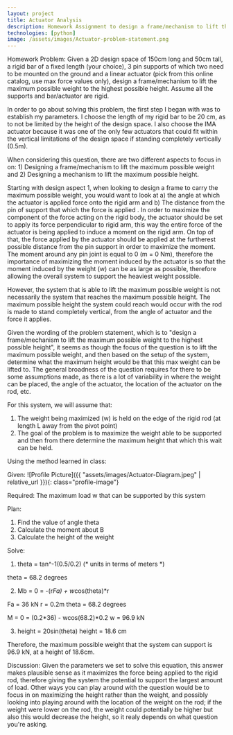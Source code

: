 ```yaml
---
layout: project
title: Actuator Analysis
description: Homework Assignment to design a frame/mechanism to lift the maximum possible weight to the highest possible height
technologies: [python]
image: /assets/images/Actuator-problem-statement.png
---
```

Homework Problem: Given a 2D design space of 150cm long and 50cm tall, a rigid bar of a fixed length (your
choice), 3 pin supports of which two need to be mounted on the ground and a linear
actuator (pick from this online catalog, use max force values only), design a
frame/mechanism to lift the maximum possible weight to the highest possible height.
Assume all the supports and bar/actuator are rigid.

In order to go about solving this problem, the first step I began with was to establish my parameters. I choose the length of my rigid bar to be 20 cm, as to not be limited by the height of the design space. I also choose the IMA actuator because it was one of the only few actuators that could fit within the vertical limitations of the design space if standing completely vertically (0.5m). 

When considering this question, there are two different aspects to focus in on: 1) Designing a frame/mechanism to lift the maximum possible weight and 2) Designing a mechanism to lift the maximum possible height.

Starting with design aspect 1, when looking to design a frame to carry the maximum possible weight, you would want to look at a) the angle at which the actuator is applied force onto the rigid arm and b) The distance from the pin of support that which the force is applied . In order to maximize the component of the force acting on the rigid body, the actuator should be set to apply its force perpendicular to rigid arm, this way the entire force of the actuator is being applied to induce a moment on the rigid arm. On top of that, the force applied by the actuator should be applied at the furtherest possible distance from the pin support in order to maximize the moment. The moment around any pin joint is equal to 0 (m = 0 Nm), therefore the importance of maximizing the moment induced by the actuator is so that the moment induced by the weight (w) can be as large as possible, therefore allowing the overall system to support the heaviest weight possible. 

However, the system that is able to lift the maximum possible weight is not necessarily the system that reaches the maximum possible height. The maximum possible height the system could reach would occur with the rod is made to stand completely vertical, from the angle of actuator and the force it applies.

Given the wording of the problem statement, which is to "design a frame/mechanism to lift the maximum possible weight to the highest possible height", it seems as though the focus of the question is to lift the maximum possible weight, and then based on the setup of the system, determine what the maximum height would be that this max weight can be lifted to. The general broadness of the question requires for there to be some assumptions made, as there is a lot of variability in where the weight can be placed, the angle of the actuator, the location of the actuator on the rod, etc.

For this system, we will assume that:
1. The weight being maximized (w) is held on the edge of the rigid rod (at length L away from the pivot point)
2. The goal of the problem is to maximize the weight able to be supported and then from there determine the maximum height that which this wait can be held.

Using the method learned in class: 

Given: 
![Profile Picture]({{ "assets/images/Actuator-Diagram.jpeg" | relative_url }}){: class="profile-image"}

Required: The maximum load w that can be supported by this system

Plan: 
1) Find the value of angle theta
2) Calculate the moment about B
3) Calculate the height of the weight

Solve:
1) theta = tan^-1(0.5/0.2) (* units in terms of meters *)

theta = 68.2 degrees

2) Mb = 0 = -(r*Fa) + w*cos(theta)*r

Fa = 36 kN
r = 0.2m
theta = 68.2 degrees

M = 0 = (0.2*36) - wcos(68.2)*0.2
w = 96.9 kN

3) height = 20sin(theta)
height = 18.6 cm

Therefore, the maximum possible weight that the system can support is 96.9 kN, at a height of 18.6cm.

Discussion: Given the parameters we set to solve this equation, this answer makes plausible sense as it maximizes the force being applied to the rigid rod, therefore giving the system the potential to support the largest amount of load. Other ways you can play around with the question would be to focus in on maximizing the height rather than the weight, and possibly looking into playing around with the location of the weight on the rod; if the weight were lower on the rod, the weight could potentially be higher but also this would decrease the height, so it realy depends on what question you're asking. 
